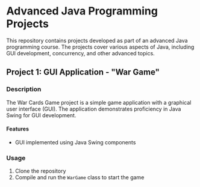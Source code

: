 # Advanced Java Programming Projects

This repository contains projects developed as part of an advanced Java programming course. The projects cover various aspects of Java, including GUI development, concurrency, and other advanced topics.

## Project 1: GUI Application - "War Game"

### Description
The War Cards Game project is a simple game application with a graphical user interface (GUI). The application demonstrates proficiency in Java Swing for GUI development.

#### Features
- GUI implemented using Java Swing components

### Usage
1. Clone the repository
2. Compile and run the `WarGame` class to start the game
